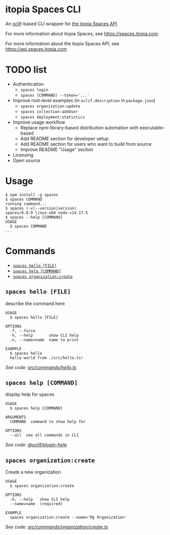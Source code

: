 # itopia Spaces CLI

An [oclif](https://oclif.io)-based CLI wrapper
for [the itopia Spaces API](https://api.spaces.itopia.com)

For more information about itopia Spaces,
see https://spaces.itopia.com

For more information about the itopia Spaces API,
see https://api.spaces.itopia.com

# TODO list

- Authentication
  - `spaces login`
  - `spaces [COMMAND] --token='...'`
- Improve root-level examples (in `oclif.description` in `package.json`)
  - `spaces organization:update`
  - `spaces collection:addUser`
  - `spaces deployment:statistics`
- Improve usage workflow
  - Replace npm-library-based distribution automation with executable-based
  - Add README section for developer setup
  - Add README section for users who want to build from source
  - Improve README "Usage" section
- Licensing
- Open source

# Usage

<!-- usage -->

```sh-session
$ npm install -g spaces
$ spaces COMMAND
running command...
$ spaces (-v|--version|version)
spaces/0.0.0 linux-x64 node-v14.17.5
$ spaces --help [COMMAND]
USAGE
  $ spaces COMMAND
...
```

<!-- usagestop -->

# Commands

<!-- commands -->

- [`spaces hello [FILE]`](#spaces-hello-file)
- [`spaces help [COMMAND]`](#spaces-help-command)
- [`spaces organization:create`](#spaces-organizationcreate)

## `spaces hello [FILE]`

describe the command here

```
USAGE
  $ spaces hello [FILE]

OPTIONS
  -f, --force
  -h, --help       show CLI help
  -n, --name=name  name to print

EXAMPLE
  $ spaces hello
  hello world from ./src/hello.ts!
```

_See code: [src/commands/hello.ts](https://github.com/itopia/spaces-cli/blob/v0.0.0/src/commands/hello.ts)_

## `spaces help [COMMAND]`

display help for spaces

```
USAGE
  $ spaces help [COMMAND]

ARGUMENTS
  COMMAND  command to show help for

OPTIONS
  --all  see all commands in CLI
```

_See code: [@oclif/plugin-help](https://github.com/oclif/plugin-help/blob/v3.2.3/src/commands/help.ts)_

## `spaces organization:create`

Create a new organization

```
USAGE
  $ spaces organization:create

OPTIONS
  -h, --help   show CLI help
  --name=name  (required)

EXAMPLE
  spaces organization:create --name='My Organization'
```

_See code: [src/commands/organization/create.ts](https://github.com/itopia/spaces-cli/blob/v0.0.0/src/commands/organization/create.ts)_

<!-- commandsstop -->
